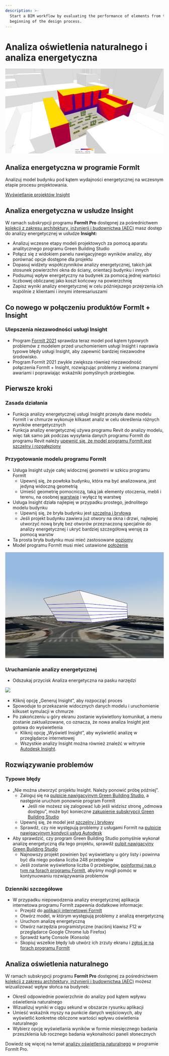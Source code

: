```yaml
---
description: >-
  Start a BIM workflow by evaluating the performance of elements from the
  beginning of the design process.
---
```


# Analiza oświetlenia naturalnego i analiza energetyczna

![](<../.gitbook/assets/20220317 Solar Analysis.png>)

## Analiza energetyczna w programie FormIt

Analizuj model budynku pod kątem wydajności energetycznej na wczesnym etapie procesu projektowania.

[Wyświetlanie projektów Insight](https://gbs.autodesk.com/OneEnergy/Insight)

## Analiza energetyczna w usłudze Insight

W ramach subskrypcji programu **FormIt Pro** dostępnej za pośrednictwem [kolekcji z zakresu architektury, inżynierii i budownictwa (AEC)](https://www.autodesk.pl/collections/architecture-engineering-construction/overview) masz dostęp do analizy energetycznej w usłudze **Insight:**

* Analizuj wczesne etapy modeli projektowych za pomocą aparatu analitycznego programu Green Building Studio
* Połącz się z widokiem panelu nawigacyjnego wyników analizy, aby porównać opcje dostępne dla projektu
* Dopasuj widżety współczynników analizy energetycznej, takich jak stosunek powierzchni okna do ściany, orientacji budynku i innych
* Podsumuj wpływ energetyczny na budynek za pomocą jednej wartości liczbowej obliczanej jako koszt końcowy na powierzchnię
* Zapisz wyniki analizy energetycznej w celu późniejszego przejrzenia ich wspólnie z klientami i innymi interesariuszami

## Co nowego w połączeniu produktów FormIt + Insight <a href="#insight-what-s-new" id="insight-what-s-new"></a>

### **Ulepszenia niezawodności usługi Insight** <a href="#improvements-to-insight-reliability" id="improvements-to-insight-reliability"></a>

* Program [FormIt 2021](https://formit.autodesk.com/blog/post/introducing-formit-2021) sprawdza teraz model pod kątem typowych problemów z modelem przed uruchomieniem usługi Insight i naprawia typowe błędy usługi Insight, aby zapewnić bardziej niezawodne środowisko.
* Program FormIt 2021 zwykle zwiększa również niezawodność połączenia FormIt + Insight, rozwiązując problemy z wieloma znanymi awariami i poprawiając wskaźniki pomyślnych przebiegów.

## Pierwsze kroki <a href="#insight-getting-started" id="insight-getting-started"></a>

### **Zasada działania** <a href="#how-it-works" id="how-it-works"></a>

* Funkcja analizy energetycznej usługi Insight przesyła dane modelu FormIt i w chmurze wykonuje kilkaset analiz w celu określenia różnych wyników energetycznych
* Funkcja analizy energetycznej używa programu Revit do analizy modelu, więc tak samo jak podczas wysyłania danych programu FormIt do programu Revit należy [upewnić się, że model programu FormIt jest szczelny i rozgałęziony](https://formit.autodesk.com/blog/post/repairing-solid-models)

### **Przygotowanie modelu programu FormIt** <a href="#preparing-your-formit-model" id="preparing-your-formit-model"></a>

* Usługa Insight użyje całej widocznej geometrii w szkicu programu FormIt
   * Upewnij się, że powłoka budynku, która ma być analizowana, jest jedyną widoczną geometrią
   * Umieść geometrię pomocniczą, taką jak elementy otoczenia, mebli i terenu, na osobnej [warstwie](../tool-library/layers.md) i wyłącz tę warstwę
* Usługa Insight działa najlepiej w przypadku prostego, jednolitego modelu budynku
   * Upewnij się, że bryła budynku jest [szczelna i bryłowa](https://formit.autodesk.com/blog/post/repairing-solid-models)
   * Jeśli projekt budynku zawiera już otwory na okna i drzwi, najlepiej utworzyć nową bryłę bez otworów przeznaczoną specjalnie do analizy energetycznej i ukryć bardziej szczegółową wersję za pomocą warstw
* Ta prosta bryła budynku musi mieć zastosowane [poziomy](../tool-library/levels-and-area.md)
* Model programu FormIt musi mieć ustawione [położenie](../tool-library/setting-location.md)

![](../.gitbook/assets/insight.png)

### **Uruchamianie analizy energetycznej** <a href="#starting-energy-analysis" id="starting-energy-analysis"></a>

* Odszukaj przycisk Analiza energetyczna na pasku narzędzi

![](../.gitbook/assets/generate\_insight.png)

* Kliknij opcję „Generuj Insight”, aby rozpocząć proces
* Spowoduje to przekazanie widocznych danych modelu i uruchomienie kilkuset symulacji w chmurze
* Po zakończeniu u góry ekranu zostanie wyświetlony komunikat, a menu zostanie zaktualizowane, co oznacza, że nowa analiza Insight jest gotowa do wyświetlenia
   * Kliknij opcję „Wyświetl Insight”, aby wyświetlić analizę w przeglądarce internetowej
   * Wszystkie analizy Insight można również znaleźć w witrynie [Autodesk Insight](https://gbs.autodesk.com/OneEnergy/Insight).

## Rozwiązywanie problemów <a href="#insight-troubleshooting" id="insight-troubleshooting"></a>

### **Typowe błędy** <a href="#common-errors" id="common-errors"></a>

* „Nie można utworzyć projektu Insight. Należy ponowić próbę później”.
   * Zaloguj się na [pulpicie nawigacyjnym Green Building Studio](https://gbs.autodesk.com/GBS/Project), a następnie uruchom ponownie program FormIt
      * Jeśli nie możesz się zalogować lub jeśli widzisz stronę „odmowa dostępu”, może być konieczne [zakupienie subskrypcji Green Building Studio](https://knowledge.autodesk.com/search-result/caas/CloudHelp/cloudhelp/ENU/BPA-Help/files/GUID-7FCFF904-F943-4020-BF7F-53AA7148673D-htm.html)
   * Upewnij się, że model jest [szczelny i bryłowy](https://formit.autodesk.com/blog/post/repairing-solid-models)
   * Sprawdź, czy nie występują problemy z usługami FormIt na [pulpicie nawigacyjnym kondycji usług Autodesk](https://health.autodesk.com/)
* Aby sprawdzić, czy program Green Building Studio pomyślnie wykonał analizę energetyczną dla tego projektu, sprawdź [pulpit nawigacyjny Green Building Studio](https://gbs.autodesk.com/GBS/Project)
   * Najnowszy projekt powinien być wyświetlany u góry listy i powinna być dla niego podana liczba 248 przebiegów
   * Jeśli zostanie wyświetlona liczba 0 przebiegów, [poinformuj nas o tym na forach programu FormIt](https://forums.autodesk.com/t5/formit-forum/bd-p/142), abyśmy mogli pomóc w kontynuowaniu rozwiązywania problemów

### **Dzienniki szczegółowe** <a href="#detailed-logs" id="detailed-logs"></a>

* W przypadku niepowodzenia analizy energetycznej aplikacja internetowa programu FormIt zapewnia dodatkowe informacje:
   * Przejdź do [aplikacji internetowej FormIt](https://formit.autodesk.com/app)
   * Otwórz model, w którym występują problemy z analizą energetyczną
   * Uruchom analizę energetyczną
   * Otwórz narzędzia programistyczne (naciśnij klawisz F12 w przeglądarce Google Chrome lub Firefox)
   * Sprawdź kartę Console (Konsola)
   * Skopiuj wszelkie błędy lub utwórz ich zrzuty ekranu i [zgłoś je na forach programu FormIt](https://forums.autodesk.com/t5/formit-forum/bd-p/142)

## Analiza oświetlenia naturalnego

W ramach subskrypcji programu **FormIt Pro** dostępnej za pośrednictwem [kolekcji z zakresu architektury, inżynierii i budownictwa (AEC)](https://www.autodesk.com/collections/architecture-engineering-construction/overview) możesz wizualizować wpływ słońca na budynek:

* Określ odpowiednie powierzchnie do analizy pod kątem wpływu oświetlenia naturalnego
* Wizualizuj wyniki w ciągu sekund w obszarze rysunku aplikacji
* Umieść wskaźnik myszy na punkcie danych wejściowych, aby wyświetlić konkretne obliczone wartości wpływu oświetlenia naturalnego
* Wybierz opcję wyświetlania wyników w formie miesięcznego badania przeszklenia lub rocznego badania wykonalności paneli słonecznych

Dowiedz się więcej na temat [analizy oświetlenia naturalnego](../tool-library/solar-analysis.md) w programie FormIt Pro.
